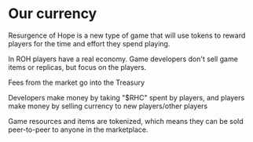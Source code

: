 # Our currency

Resurgence of Hope is a new type of game that will use tokens to reward players for the time and effort they spend playing.

In ROH players have a real economy. Game developers don't sell game items or replicas, but focus on the players.

Fees from the market go into the Treasury

Developers make money by taking "$RHC" spent by players, and players make money by selling currency to new players/other players

Game resources and items are tokenized, which means they can be sold peer-to-peer to anyone in the marketplace.
